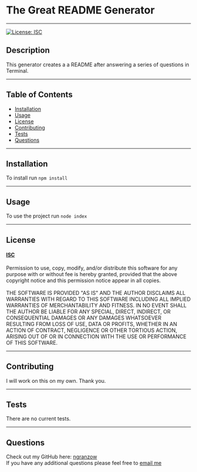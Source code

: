 # The Great README Generator
  ***
  [![License: ISC](https://img.shields.io/badge/License-ISC-blue.svg)](https://opensource.org/licenses/ISC)
  ## Description
  This generator creates a a README after answering a series of questions in Terminal.
  ***
  ## Table of Contents
  - [Installation](#installation)
  - [Usage](#usage)
  - [License](#license)
  - [Contributing](#contributing)
  - [Tests](#tests)
  - [Questions](#questions)
  ***
  ## Installation
  To install run `npm install`
  ***
  ## Usage
  To use the project run `node index`
  ***
  ## License
  #### [ISC](https://opensource.org/licenses/ISC)
  Permission to use, copy, modify, and/or distribute this software for any purpose with or without fee is hereby granted, provided that the above copyright notice and this permission notice appear in all copies.<br /><br />THE SOFTWARE IS PROVIDED "AS IS" AND THE AUTHOR DISCLAIMS ALL WARRANTIES WITH REGARD TO THIS SOFTWARE INCLUDING ALL IMPLIED WARRANTIES OF MERCHANTABILITY AND FITNESS. IN NO EVENT SHALL THE AUTHOR BE LIABLE FOR ANY SPECIAL, DIRECT, INDIRECT, OR CONSEQUENTIAL DAMAGES OR ANY DAMAGES WHATSOEVER RESULTING FROM LOSS OF USE, DATA OR PROFITS, WHETHER IN AN ACTION OF CONTRACT, NEGLIGENCE OR OTHER TORTIOUS ACTION, ARISING OUT OF OR IN CONNECTION WITH THE USE OR PERFORMANCE OF THIS SOFTWARE.
  ***
  ## Contributing
  I will work on this on my own. Thank you.
  ***
  ## Tests
  There are no current tests.
  ***
  ## Questions
  Check out my GitHub here: [ngranzow](https://github.com/ngranzow) <br />
  If you have any additional questions please feel free to [email me](mailto:nate.granzow@gmail.com)
